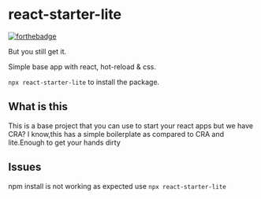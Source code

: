 # react-starter-lite

[![forthebadge](https://forthebadge.com/images/badges/just-plain-nasty.svg)](https://forthebadge.com)

But you still get it.

Simple base app with react, hot-reload &amp; css.

`npx react-starter-lite` to install the package.

## What is this

This is a base project that you can use to start your react apps but we have CRA?
I know,this has a simple boilerplate as compared to CRA and lite.Enough to get your hands dirty

## Issues

npm install is not working as expected use `npx react-starter-lite`
